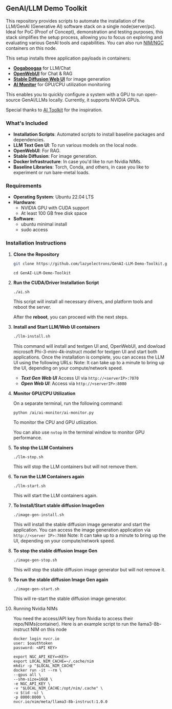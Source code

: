 ## GenAI/LLM Demo Toolkit
This repository provides scripts to automate the installation of the LLM/GenAI (Generative AI) software stack on a single node(server/pc). Ideal for PoC (Proof of Concept), demonstration and testing purposes, this stack simplifies the setup process, allowing you to focus on exploring and evaluating various GenAI tools and capabilities. You can also run [NIM/NGC](https://build.nvidia.com/explore/discover) containers on this node.

This setup installs three application payloads in containers:
- **[Oogaboogaa](https://github.com/oobabooga/text-generation-webui)** for LLM/Chat
- **[OpenWebUI](https://github.com/open-webui/open-webui)** for Chat & RAG
- **[Stable Diffusion Web UI](https://github.com/AUTOMATIC1111/stable-diffusion-webui)** for image generation
- **[AI Monitor](https://github.com/pl247/ai-monitor)** for GPU/CPU utilization monitoring 

This enables you to quickly configure a system with a GPU to run open-source GenAI/LLMs locally. Currently, it supports NVIDIA GPUs.

Special thanks to [AI Toolkit](https://github.com/AI-Toolkit)  for the inspiration.


### What's Included

- **Installation Scripts**: Automated scripts to install  baseline packages and dependencies.
- **LLM Text Gen UI**: To run various models on the local node.
- **OpenWebUI**: For RAG.
- **Stable Diffusion**: For image generation.
- **Docker Infrastructure**: In case you'd like to run Nvidia NIMs.
- **Baseline Libraries**: Torch, Conda, and others, in case you like to experiment or run bare-metal loads.

### Requirements
- **Operating System**: Ubuntu 22.04 LTS
- **Hardware**: 
  - NVIDIA GPU with CUDA support
  - At least 100 GB free disk space
- **Software**:
  - ubuntu minimal install
  - sudo access

### Installation Instructions

1. **Clone the Repository**
    ```sh
    git clone https://github.com/lazyelectrons/GenAI-LLM-Demo-Toolkit.git
    ```
    ```
    cd GenAI-LLM-Demo-Toolkit
    ```
2. **Run the CUDA/Driver Installation Script**
    ```sh
    ./ai.sh
    ```

   This script will install all necessary drivers, and platform tools and reboot the server.

   After the **reboot**, you can proceed with the next steps.

3. **Install and Start LLM/Web UI containers**

    ```sh
    ./llm-install.sh
    ```

    This command will install and textgen UI and, OpenWebUI, and dowload microsoft Phi-3-mini-4k-instruct model for textgen UI and start both applications.
    Once the installation is complete, you can access the LLM UI using the following URLs:
    Note: It can take up to a minute to bring up the UI, depending on your compute/network speed.

    - ***Text Gen Web UI*** Access UI via `http://<serverIP>:7070`
    - ***Open Web UI***: Access via `http://<serverIP>:8080`


4. **Monitor GPU/CPU Utilization**

    On a separate terminal, run the following command:
    ```
    python /ai/ai-monitor/ai-monitor.py
    ```
    To monitor the CPU and GPU utliization.

    You can also use  ``` nvtop ``` in the terminal window to monitor GPU performance.

5. **To stop the LLM Containers**
    ```
    ./llm-stop.sh
    ```
    This will stop the LLM containers but will not remove them. 

6. **To run the LLM Containers again**
    ```
    ./llm-start.sh
    ```
    This will start the LLM containers again.

7. **To Install/Start stable diffusion ImageGen**
    ```
    ./image-gen-install.sh
    ```
    This will install the stable diffusion image generator and start the application.
    You can access the image generation application via `http://<server IP>:7860`
    Note: It can take up to a minute to bring up the UI, depending on your compute/network speed.

8. **To stop the stable diffusion Image Gen**
    ```
    ./image-gen-stop.sh
    ```
    This will stop the stable diffusion image generator but will not remove it.

9. **To run the stable diffusion Image Gen again**
    ```
    ./image-gen-start.sh
    ```
    This will re-start the stable diffusion image generator.

10. Running Nvidia NIMs

    You need the access/API key from Nvidia to access their repo/NIMs(container).
    Here is an example script to run the llama3-8b-instruct NIM on this node

    ```
    docker login nvcr.io
    user: $oauthtoken 
    password: <API KEY>

    export NGC_API_KEY=<KEY>
    export LOCAL_NIM_CACHE=~/.cache/nim
    mkdir -p "$LOCAL_NIM_CACHE"
    docker run -it --rm \
    --gpus all \
    --shm-size=16GB \
    -e NGC_API_KEY \
    -v "$LOCAL_NIM_CACHE:/opt/nim/.cache" \
    -u $(id -u) \
    -p 8000:8000 \
    nvcr.io/nim/meta/llama3-8b-instruct:1.0.0
    ```



